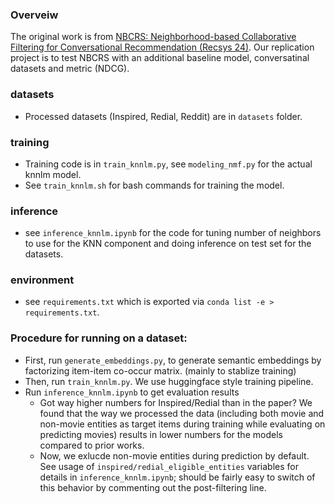 
### Overveiw
The original work is from [NBCRS: Neighborhood-based Collaborative Filtering for Conversational Recommendation (Recsys 24)](https://github.com/zhouhanxie/neighborhood-based-CF-for-CRS/tree/main). Our replication project is to test NBCRS with an additional baseline model, conversatinal datasets and metric (NDCG).

### datasets

- Processed datasets (Inspired, Redial, Reddit) are in ```datasets``` folder.

### training

- Training code is in ```train_knnlm.py```, see ```modeling_nmf.py``` for the actual knnlm model.
- See ```train_knnlm.sh``` for bash commands for training the model.

### inference
- see ```inference_knnlm.ipynb``` for the code for tuning number of neighbors to use for the KNN component and doing inference on test set for the datasets.

### environment

- see ```requirements.txt``` which is exported via ```conda list -e > requirements.txt```.

### Procedure for running on a dataset:

- First, run ```generate_embeddings.py```, to generate semantic embeddings by factorizing item-item co-occur matrix. (mainly to stablize training)
- Then, run ```train_knnlm.py```. We use huggingface style training pipeline.
- Run ```inference_knnlm.ipynb``` to get evaluation results
   - Got way higher numbers for Inspired/Redial than in the paper? We found that the way we processed the data (including both movie and non-movie entities as target items during training while evaluating on predicting movies) results in lower numbers for the models compared to prior works.
   - Now, we exlucde non-movie entities during prediction by default. See usage of ```inspired/redial_eligible_entities``` variables for details in ```inference_knnlm.ipynb```; should be fairly easy to switch of this behavior by commenting out the post-filtering line.
   



